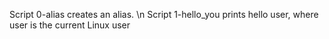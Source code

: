  Script 0-alias creates an alias. \n Script 1-hello_you prints hello user, where user is the current Linux user 
